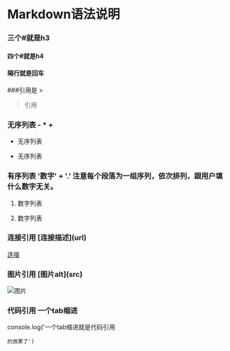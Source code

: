 Markdown语法说明
=====================

### 三个#就是h3

#### 四个#就是h4

#### 隔行就是回车 

###引用是 >

> 引用

### 无序列表 - * +

- 无序列表
+ 无序列表

### 有序列表 '数字' + '.' 注意每个段落为一组序列，依次排列，跟用户填什么数字无关。

1. 数字列表

1. 数字列表

### 连接引用 \[连接描述](url)

[连接](http://github.com/)

### 图片引用 \[图片alt](src)

![图片](https://a248.e.akamai.net/assets.github.com/images/modules/dashboard/bootcamp/octocat_fork.png?3e6a2db5)

### 代码引用 一个tab缩进

  console.log('一个tab缩进就是代码引用<pre><code>的效果了')
